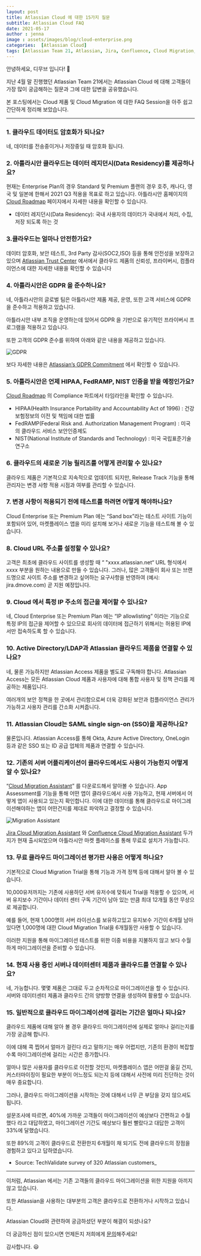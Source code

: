 ```yaml
---
layout: post
title: Atlassian Cloud 에 대한 15가지 질문
subtitle: Atlassian Cloud FAQ
date: 2021-05-17
author : jenna
image : assets/images/blog/cloud-enterprise.png
categories:  [Atlassian Cloud]
tags: [Atlassian Team 21, Atlassian, Jira, Confluence, Cloud Migration, Atlassian Cloud]
---
```




안녕하세요, 디무브 입니다!  🎈

지난 4월 말 진행했던 Atlassian Team 21에서는 Atlassian Cloud 에 대해 고객들이 가장 많이 궁금해하는 질문과 그에 대한 답변을 공유했습니다. 

본 포스팅에서는 Cloud 제품 및 Cloud Migration 에 대한 FAQ Session을 아주 쉽고 간단하게 정리해 보았습니다. 

---

### 1. 클라우드 데이터도 암호화가 되나요? 
네, 데이터를 전송중이거나 저장중일 때 암호화 됩니다. 

### 2. 아틀라시안 클라우드는 데이터 레지던시(Data Residency)를 제공하나요?
현재는 Enterprise Plan의 경우 Standard 및 Premium 플랜의 경우 호주, 캐나다, 영국 및 일본에 한해서 2021 Q3 적용을 목표로 하고 있습니다. 
아틀라시안 홈페이지의 [Cloud Roadmap](https://www.atlassian.com/roadmap/cloud "https://www.atlassian.com/roadmap/cloud") 페이지에서 자세한 내용을 확인할 수 있습니다.

- 데이터 레지던시(Data Residency): 국내 사용자의 데이터가 국내에서 처리, 수집, 저장 되도록 하는 것

### 3.클라우드는 얼마나 안전한가요?

데이터 암호화, 보안 테스트, 3rd Party 감사(SOC2,ISO) 등을 통해 안전성을 보장하고 있으며 [Atlassian Trust Center](https://www.atlassian.com/trust "https://www.atlassian.com/trust") 에서에서 클라우드 제품의 신뢰성, 프라이버시, 컴플라이언스에 대한 자세한 내용을 확인할 수 있습니다

### 4. 아틀라시안은 GDPR 을 준수하나요?

네, 아틀라시안의 글로벌 팀은 아틀라시안 제품 제공, 운영, 또한 고객 서비스에 GDPR을 준수하고 적용하고 있습니다.

아틀라시안 내부 조직을 운영하는데 있어서 GDPR 을 기반으로 유기적인 프라이버시 프로그램을 적용하고 있습니다.

또한 고객의 GDPR 준수를 위하여 아래와 같은 내용을 제공하고 있습니다.

![GDPR](/assets/images/blog/atlassian_gdpr.png)

보다 자세한 내용은 [Atlassian’s GDPR Commitment](https://www.atlassian.com/trust/privacy/GDPR "https://www.atlassian.com/trust/privacy/GDPR") 에서 확인할 수 있습니다.

### 5. 아틀라시안은 언제 HIPAA, FedRAMP, NIST 인증을 받을 예정인가요?
[Cloud Roadmap](https://www.atlassian.com/roadmap/cloud?category=compliance& "https://www.atlassian.com/roadmap/cloud?category=compliance&") 의 Compliance 파트에서 타임라인을 확인할 수 있습니다.

- HIPAA(Health Insurance Portability and Accountability Act of 1996) : 건강보험정보의 이전 및 책임에 대한 법률
- FedRAMP(Federal Risk and. Authorization Management Program) : 미국의 클라우드 서비스 보안인증제도
- NIST(National Institute of Standards and Technology) : 미국 국립표준기술연구소

### 6. 클라우드의 새로운 기능 릴리즈를 어떻게 관리할 수 있나요?

클라우드 제품은 기본적으로 지속적으로 업데이트 되지만, Release Track 기능을 통해 관리자는 변경 사항 적용 시점과 여부를 관리할 수 있습니다.

### 7. 변경 사항이 적용되기 전에 테스트를 하려면 어떻게 해야하나요?

Cloud Enterprise 또는 Premium Plan 에는 “Sand box”라는 테스트 사이트 기능이 포함되어 있어, 마켓플레이스 앱을 미리 설치해 보거나 새로운 기능을 테스트해 볼 수 있습니다.

### 8. Cloud URL 주소를 설정할 수 있나요?

고객은 최초에 클라우드 사이트를 생성할 때 “ "xxxx.atlassian.net“ URL 형식에서 xxxx 부분을 원하는 내용으로 만들 수 있습니다. 
그러나, 많은 고객들이 회사 또는 브랜드명으로 사이트 주소를 변경하고 싶어하는 요구사항을 반영하여 (예시: jira.dmove.com) 곧 지원 예정입니다.

### 9. Cloud 에서 특정 IP 주소의 접근을 제어할 수 있나요?

네, Cloud Enterprise 또는 Premium Plan 에는 “IP allowlisting” 이라는 기능으로 특정 IP의 접근을 제어할 수 있으므로 회사의 데이터에 접근하기 위해서는 허용된 IP에서만 접속하도록 할 수 있습니다.

### 10. Active Directory/LDAP과 Atlassian 클라우드 제품을 연결할 수 있나요?

네, 물론 가능하지만 Atlassian Access 제품을 별도로 구독해야 합니다. 
Atlassian Access는 모든 Atlassian Cloud 제품과 사용자에 대해 통합 사용자 및 정책 관리를 제공하는 제품입니다. 

여러개의 보안 정책을 한 곳에서 관리함으로써 더욱 강화된 보안과 컴플라이언스 관리가 가능하고 사용자 관리를 간소화 시켜줍니다.

### 11. Atlassian Cloud는 SAML single sign-on (SSO)을 제공하나요?

물론입니다. 
Atlassian Access를 통해 Okta, Azure Active Directory, OneLogin 등과 같은 SSO 또는 ID 공급 업체의 제품과 연결할 수 있습니다.

### 12. 기존의 서버 어플리케이션이 클라우드에서도 사용이 가능한지 어떻게 알 수 있나요?

“[Cloud Migration Assistant](https://www.atlassian.com/ko/migration/cloud/guide/assess/audit-apps#audit-and-assess-apps "https://www.atlassian.com/ko/migration/cloud/guide/assess/audit-apps#audit-and-assess-apps")” 를 다운로드해서 알아볼 수 있습니다. 
App Assessment를 기능을 통해 어떤 앱이 클라우드에서 사용 가능하고, 현재 서버에서 어떻게 앱이 사용되고 있는지 확인합니다. 
이에 대한 데이터를 통해 클라우드로 마이그레이션해야하는 앱이 어떤건지를 제대로 파악하고 결정할 수 있습니다.

![Migration Assistant](/assets/images/blog/migration_assistant.png)

[Jira Cloud Migration Assistant](https://marketplace.atlassian.com/apps/1222010/jira-cloud-migration-assistant?hosting=datacenter&tab=overview "https://marketplace.atlassian.com/apps/1222010/jira-cloud-migration-assistant?hosting=datacenter&tab=overview") 와 [Confluence Cloud Migration Assistant](https://marketplace.atlassian.com/apps/1219672/confluence-cloud-migration-assistant?hosting=datacenter&tab=overview "https://marketplace.atlassian.com/apps/1219672/confluence-cloud-migration-assistant?hosting=datacenter&tab=overview") 두가지가 현재 출시되었으며 아틀라시안 마켓 플레이스를 통해 무료로 설치가 가능합니다.

### 13. 무료 클라우드 마이그레이션 평가판 사용은 어떻게 하나요?

기본적으로 Cloud Migration Trial을 통해 기능과 가격 정책 등에 대해서 알아 볼 수 있습니다. 

10,000유저까지는 기존에 사용하던 서버 유저수에 맞춰서 Trial을 적용할 수 있으며, 서버 유지보수 기간이나 데이터 센터 구독 기간이 남아 있는 만큼 최대 12개월 동안 무상으로 제공합니다.

예를 들어, 현재 1,000명의 서버 라이선스를 보유하고있고 유지보수 기간이 6개월 남아있다면 1,000명에 대한 Cloud Migration Trial을 6개월동안 사용할 수 있습니다.

이러한 지원을 통해 마이그레이션 테스트를 위한 이중 비용을 지불하지 않고 보다 수월하게 마이그레이션을 준비할 수 있습니다.

### 14. 현재 사용 중인 서버나 데이터센터 제품과 클라우드를 연결할 수 있나요?

네, 가능합니다. 몇몇 제품은 그대로 두고 순차적으로 마이그레이션을 할 수 있습니다. 서버와 데이터센터 제품과 클라우드 간의 양방향 연결을 생성하여 활용할 수 있습니다.

### 15. 일반적으로 클라우드 마이그레이션에 걸리는 기간은 얼마나 되나요?

클라우드 제품에 대해 알아 볼 경우 클라우드 마이그레이션에 실제로 얼마나 걸리는지를 가장 궁금해 합니다.

이에 대해 콕 찝어서 얼마가 걸린다 라고 말하기는 매우 어렵지만, 기존의 환경이 복잡할 수록 마이그레이션에 걸리는 시간은 증가합니다.

얼마나 많은 사용자를 클라우드로 이전할 것인지, 마켓플레이스 앱은 어떤걸 옮길 건지, 커스터마이징이 필요한 부분이 어느정도 되는지 등에 대해서 사전에 미리 진단하는 것이 매우 중요합니다.

그러나, 클라우드 마이그레이션을 시작하는 것에 대해서 너무 큰 부담을 갖지 않으셔도 됩니다.

설문조사에 따르면, 40%에 가까운 고객들이 마이그레이션이 예상보다 간편하고 수월했다 라고 대답하였고, 마이그레이션 기간도 예상보다 훨씬 빨랐다고 대답한 고객이 33%에 달했습니다.

또한 89%의 고객이 클라우드로 전환한지 6개월이 채 되기도 전에 클라우드의 장점을 경험하고 있다고 답하였습니다.

- Source: TechValidate survey of 320 Atlassian customers_


---

이처럼, Atlassian 에서는 기존 고객들의 클라우드 마이그레이션을 위한 지원을 아끼지 않고 있습니다. 

또한 Atlassian을 사용하는 대부분의 고객은 클라우드로 전환하거나 시작하고 있습니다. 

Atlassian Cloud와 관련하여 궁금하셨던 부분이 해결이 되셨나요?  

더 궁금하신 점이 있으시면 언제든지 저희에게 [문의](http://www.dmove.kr/contact-us/quote-service-inquiry)해주세요! 

감사합니다. :smiley:



<!--stackedit_data:
eyJoaXN0b3J5IjpbLTQ3MTA0NTQ4OSwxOTA5MzYxMTg1LC0yMD
IzMDYxMzczXX0=
-->

